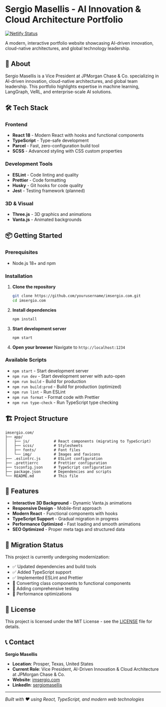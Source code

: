# Sergio Masellis - AI Innovation & Cloud Architecture Portfolio

[![Netlify Status](https://api.netlify.com/api/v1/badges/e11d8ae1-7a4c-4793-9828-778ada535124/deploy-status)](https://app.netlify.com/sites/agitated-panini-a6cd98/deploys)

A modern, interactive portfolio website showcasing AI-driven innovation, cloud-native architectures, and global technology leadership.

## 🚀 About

Sergio Masellis is a Vice President at JPMorgan Chase & Co. specializing in AI-driven innovation, cloud-native architectures, and global team leadership. This portfolio highlights expertise in machine learning, LangGraph, VeRL, and enterprise-scale AI solutions.

## 🛠️ Tech Stack

### Frontend
- **React 18** - Modern React with hooks and functional components
- **TypeScript** - Type-safe development
- **Parcel** - Fast, zero-configuration build tool
- **SCSS** - Advanced styling with CSS custom properties

### Development Tools
- **ESLint** - Code linting and quality
- **Prettier** - Code formatting
- **Husky** - Git hooks for code quality
- **Jest** - Testing framework (planned)

### 3D & Visual
- **Three.js** - 3D graphics and animations
- **Vanta.js** - Animated backgrounds

## 📦 Getting Started

### Prerequisites
- Node.js 18+ and npm

### Installation

1. **Clone the repository**
   ```bash
   git clone https://github.com/yourusername/imsergio.com.git
   cd imsergio.com
   ```

2. **Install dependencies**
   ```bash
   npm install
   ```

3. **Start development server**
   ```bash
   npm start
   ```

4. **Open your browser**
   Navigate to `http://localhost:1234`

### Available Scripts

- `npm start` - Start development server
- `npm run dev` - Start development server with auto-open
- `npm run build` - Build for production
- `npm run build:prod` - Build for production (optimized)
- `npm run lint` - Run ESLint
- `npm run format` - Format code with Prettier
- `npm run type-check` - Run TypeScript type checking

## 🏗️ Project Structure

```
imsergio.com/
├── app/
│   ├── js/           # React components (migrating to TypeScript)
│   ├── scss/         # Stylesheets
│   ├── fonts/        # Font files
│   └── img/          # Images and favicons
├── .eslintrc.js      # ESLint configuration
├── .prettierrc       # Prettier configuration
├── tsconfig.json     # TypeScript configuration
├── package.json      # Dependencies and scripts
└── README.md         # This file
```

## 🎨 Features

- **Interactive 3D Background** - Dynamic Vanta.js animations
- **Responsive Design** - Mobile-first approach
- **Modern React** - Functional components with hooks
- **TypeScript Support** - Gradual migration in progress
- **Performance Optimized** - Fast loading and smooth animations
- **SEO Optimized** - Proper meta tags and structured data

## 🔄 Migration Status

This project is currently undergoing modernization:

- ✅ Updated dependencies and build tools
- ✅ Added TypeScript support
- ✅ Implemented ESLint and Prettier
- 🔄 Converting class components to functional components
- 🔄 Adding comprehensive testing
- 🔄 Performance optimizations

## 📄 License

This project is licensed under the MIT License - see the [LICENSE](LICENSE) file for details.

## 📞 Contact

**Sergio Masellis**
- **Location**: Prosper, Texas, United States
- **Current Role**: Vice President, AI-Driven Innovation & Cloud Architecture at JPMorgan Chase & Co.
- **Website**: [imsergio.com](https://imsergio.com)
- **LinkedIn**: [sergiomasellis](https://www.linkedin.com/in/sergiomasellis/)

---

*Built with ❤️ using React, TypeScript, and modern web technologies*
